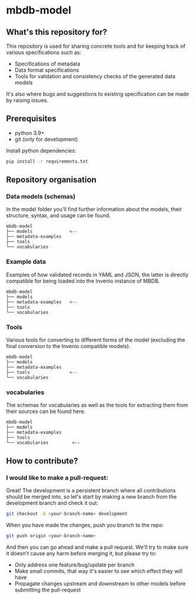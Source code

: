 # mbdb-model

## What's this repository for?

This repository is used for sharing concrete tools and for keeping
track of various specifications such as:

- Specifications of metadata
- Data format specifications
- Tools for validation and consistency checks of the generated data models

It's also where bugs and suggestions to existing specification can be made by
raising issues.

## Prerequisites

* python 3.9+
* git (only for development)

Install python dependencies:
```bash
pip install -r requirements.txt
```

## Repository organisation

### Data models (schemas)

In the model folder you'll find further information about the models,
their structure, syntax, and usage can be found.

```
mbdb-model
├── models              <--
├── metadata-examples
├── tools
└── vocabularies
```


### Example data

Examples of how validated records in YAML and JSON, the latter is directly
compatible for being loaded into the Invenio instance of MBDB.

```
mbdb-model
├── models
├── metadata-examples   <--
├── tools
└── vocabularies
```


### Tools

Various tools for converting to different forms of the model (excluding the
final conversion to the Invenio compatible models).

```
mbdb-model
├── models
├── metadata-examples
├── tools               <--
└── vocabularies
```

### vocabularies

The schemas for vocabularies as well as the tools for extracting them from
their sources can be found here.

```
mbdb-model
├── models
├── metadata-examples
├── tools              
└── vocabularies         <--
```

## How to contribute?

### I would like to make a pull-request:

Great! The development is a persistent branch where all contributions should be merged into,
so let's start by making a new branch from the development branch and check it out:

```bash
git checkout -b <your-branch-name> development
```

When you have made the changes, push you branch to the repo:
```bash
git push origin <your-branch-name>
```
And then you can go ahead and make a pull request. We'll try to make sure it doesn't cause any
harm before merging it, but please try to:

- Only address one feature/bug/update per branch 
- Make small commits, that way it's easier to see which effect they will have
- Propagate changes upstream and downstream to other models before submitting the
  pull-request


[MOSBRI]: https://www.mosbri.eu/
[FAIR principles]: https://doi.org/10.1038/sdata.2016.18
[mmCIF/PDBx dictionary]: https://mmcif.wwpdb.org/
[Invenio Framework]: https://invenio.readthedocs.io/en/latest/
